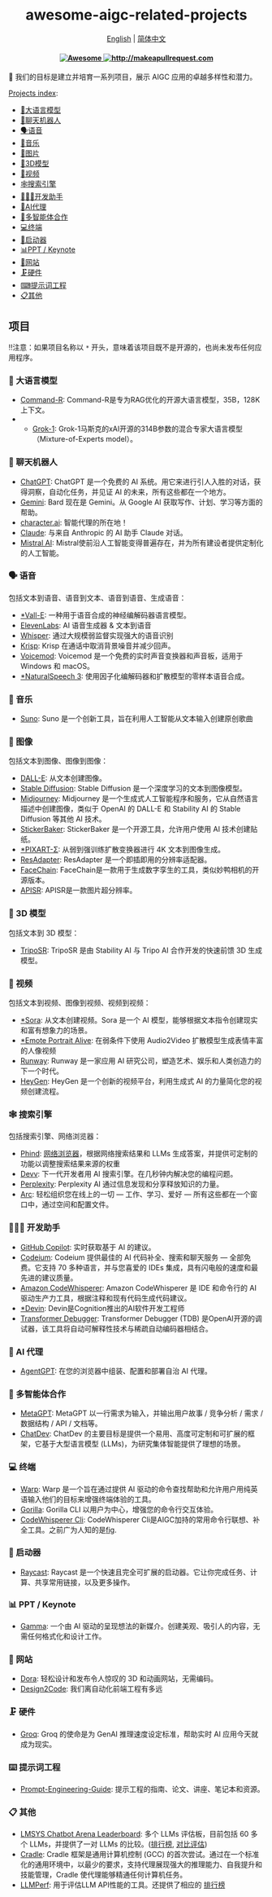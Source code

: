 <div align="center">
  <h1 align="center">awesome-aigc-related-projects</h1>
  <p>
      <a href="https://github.com/InfiniteAICreations/awesome-aigc-related-projects">English</a> | <a href="https://github.com/InfiniteAICreations/awesome-aigc-related-projects/blob/main/README.zh_CN.md">简体中文</a>
  </p>

  <h4 align="center">
    <a href="https://awesome.re">
      <img src="https://awesome.re/badge.svg" alt="Awesome" />
    </a>
    <a href="http://makeapullrequest.com">
      <img src="https://img.shields.io/badge/PRs-welcome-brightgreen.svg?style=flat-square" alt="http://makeapullrequest.com" />
    </a>
  </h4>
</div>

🤖 我们的目标是建立并培育一系列项目，展示 AIGC 应用的卓越多样性和潜力。

[Projects index](https://github.com/InfiniteAICreations/awesome-aigc-related-projects#projects):
- [🦄大语言模型](https://github.com/InfiniteAICreations/awesome-aigc-related-projects/blob/main/README.zh_CN.md#-%E5%A4%A7%E8%AF%AD%E8%A8%80%E6%A8%A1%E5%9E%8B)
- [💬聊天机器人](https://github.com/InfiniteAICreations/awesome-aigc-related-projects/blob/main/README.zh_CN.md#-%E8%81%8A%E5%A4%A9%E6%9C%BA%E5%99%A8%E4%BA%BA)
- [🗣️语音](https://github.com/InfiniteAICreations/awesome-aigc-related-projects/blob/main/README.zh_CN.md#%EF%B8%8F-%E8%AF%AD%E9%9F%B3)
- [🎵音乐](https://github.com/InfiniteAICreations/awesome-aigc-related-projects/blob/main/README.zh_CN.md#-%E9%9F%B3%E4%B9%90)
- [🌄图片](https://github.com/InfiniteAICreations/awesome-aigc-related-projects/blob/main/README.zh_CN.md#-%E5%9B%BE%E5%83%8F)
- [🧸3D模型](https://github.com/InfiniteAICreations/awesome-aigc-related-projects/blob/main/README.zh_CN.md#-3d-%E6%A8%A1%E5%9E%8B)
- [🎥视频](https://github.com/InfiniteAICreations/awesome-aigc-related-projects/blob/main/README.zh_CN.md#-%E8%A7%86%E9%A2%91)
- [🕸️搜索引擎](https://github.com/InfiniteAICreations/awesome-aigc-related-projects/blob/main/README.zh_CN.md#%EF%B8%8F-%E6%90%9C%E7%B4%A2%E5%BC%95%E6%93%8E)
- [👩🏽‍💻开发助手](https://github.com/InfiniteAICreations/awesome-aigc-related-projects/blob/main/README.zh_CN.md#-%E5%BC%80%E5%8F%91%E5%8A%A9%E6%89%8B)
- [🧠AI代理](https://github.com/InfiniteAICreations/awesome-aigc-related-projects/blob/main/README.zh_CN.md#-ai-%E4%BB%A3%E7%90%86)
- [🤼多智能体合作](https://github.com/InfiniteAICreations/awesome-aigc-related-projects/blob/main/README.zh_CN.md#-%E5%A4%9A%E4%BB%A3%E7%90%86%E5%90%88%E4%BD%9C)
- [💻终端](https://github.com/InfiniteAICreations/awesome-aigc-related-projects/blob/main/README.zh_CN.md#-%E7%BB%88%E7%AB%AF)
- [🚀启动器](https://github.com/InfiniteAICreations/awesome-aigc-related-projects/blob/main/README.zh_CN.md#-%E5%90%AF%E5%8A%A8%E5%99%A8)
- [📊PPT / Keynote](https://github.com/InfiniteAICreations/awesome-aigc-related-projects/blob/main/README.zh_CN.md#-ppt--keynote)
- [📰网站](https://github.com/InfiniteAICreations/awesome-aigc-related-projects/blob/main/README.zh_CN.md#-%E7%BD%91%E7%AB%99)
- [🗜硬件](https://github.com/InfiniteAICreations/awesome-aigc-related-projects/blob/main/README.zh_CN.md#%EF%B8%8F-%E7%A1%AC%E4%BB%B6)
- [⌨提示词工程](https://github.com/InfiniteAICreations/awesome-aigc-related-projects/blob/main/README.zh_CN.md#%EF%B8%8F-prompt-engineering)
- [📋其他](https://github.com/InfiniteAICreations/awesome-aigc-related-projects/blob/main/README.zh_CN.md#-%E5%85%B6%E4%BB%96)


## 项目
‼️注意：如果项目名称以 `*` 开头，意味着该项目既不是开源的，也尚未发布任何应用程序。

### 🦄 大语言模型
- [Command-R](https://txt.cohere.com/command-r/): Command-R是专为RAG优化的开源大语言模型，35B，128K上下文。
- - [Grok-1](https://x.ai/blog/grok-os): Grok-1马斯克的xAI开源的314B参数的混合专家大语言模型（Mixture-of-Experts model）。

### 💬 聊天机器人
- [ChatGPT](https://chat.openai.com/): ChatGPT 是一个免费的 AI 系统。用它来进行引人入胜的对话，获得洞察，自动化任务，并见证 AI 的未来，所有这些都在一个地方。
- [Gemini](https://gemini.google.com/): Bard 现在是 Gemini。从 Google AI 获取写作、计划、学习等方面的帮助。
- [character.ai](https://beta.character.ai/): 智能代理的所在地！
- [Claude](https://claude.ai/): 与来自 Anthropic 的 AI 助手 Claude 对话。
- [Mistral AI](https://chat.mistral.ai/): Mistral使前沿人工智能变得普遍存在，并为所有建设者提供定制化的人工智能。


### 🗣️ 语音
包括文本到语音、语音到文本、语音到语音、生成语音：

- [*Vall-E](https://www.microsoft.com/en-us/research/project/vall-e-x/): 一种用于语音合成的神经编解码器语言模型。
- [ElevenLabs](https://elevenlabs.io/): AI 语音生成器 & 文本到语音
- [Whisper](https://github.com/openai/whisper): 通过大规模弱监督实现强大的语音识别
- [Krisp](https://krisp.ai/): Krisp 在通话中取消背景噪音并减少回声。
- [Voicemod](https://www.voicemod.net/): Voicemod 是一个免费的实时声音变换器和声音板，适用于 Windows 和 macOS。
- [*NaturalSpeech 3](https://speechresearch.github.io/naturalspeech3/): 使用因子化编解码器和扩散模型的零样本语音合成。

### 🎵 音乐
- [Suno](https://www.suno.ai/): Suno 是一个创新工具，旨在利用人工智能从文本输入创建原创歌曲

### 🌄 图像
包括文本到图像、图像到图像：

- [DALL-E](https://openai.com/dall-e-3): 从文本创建图像。
- [Stable Diffusion](https://stability-ai.com/): Stable Diffusion 是一个深度学习的文本到图像模型。
- [Midjourney](https://www.midjourney.com/): Midjourney 是一个生成式人工智能程序和服务，它从自然语言描述中创建图像，类似于 OpenAI 的 DALL-E 和 Stability AI 的 Stable Diffusion 等其他 AI 技术。
- [StickerBaker](https://stickerbaker.com/): StickerBaker 是一个开源工具，允许用户使用 AI 技术创建贴纸。
- [*PIXART-Σ](https://pixart-alpha.github.io/PixArt-sigma-project/): 从弱到强训练扩散变换器进行 4K 文本到图像生成。
- [ResAdapter](https://github.com/bytedance/res-adapter): ResAdapter 是一个即插即用的分辨率适配器。
- [FaceChain](https://github.com/modelscope/facechain): FaceChain是一款用于生成数字孪生的工具，类似妙鸭相机的开源版本。
- [APISR](https://github.com/Kiteretsu77/APISR): APISR是一款图片超分辨率。

### 🧸 3D 模型
包括文本到 3D 模型：

- [TripoSR](https://github.com/VAST-AI-Research/TripoSR): TripoSR 是由 Stability AI 与 Tripo AI 合作开发的快速前馈 3D 生成模型。

### 🎥 视频
包括文本到视频、图像到视频、视频到视频：
- [*Sora](https://openai.com/sora): 从文本创建视频。Sora 是一个 AI 模型，能够根据文本指令创建现实和富有想象力的场景。
- [*Emote Portrait Alive](https://humanaigc.github.io/emote-portrait-alive/): 在弱条件下使用 Audio2Video 扩散模型生成表情丰富的人像视频
- [Runway](https://runwayml.com/): Runway 是一家应用 AI 研究公司，塑造艺术、娱乐和人类创造力的下一个时代。
- [HeyGen](https://www.heygen.com/): HeyGen 是一个创新的视频平台，利用生成式 AI 的力量简化您的视频创建流程。

### 🕸️ 搜索引擎
包括搜索引擎、网络浏览器：
- [Phind](https://www.phind.com/): [网络浏览器](https://www.phind.com/)，根据网络搜索结果和 LLMs 生成答案，并提供可定制的功能以调整搜索结果来源的权重
- [Devv](https://devv.ai/): 下一代开发者用 AI 搜索引擎。在几秒钟内解决您的编程问题。
- [Perplexity](https://www.perplexity.ai/): Perplexity AI 通过信息发现和分享释放知识的力量。
- [Arc](https://arc.net/): 轻松组织您在线上的一切 — 工作、学习、爱好 — 所有这些都在一个窗口中，通过空间和配置文件。

### 👩🏽‍💻 开发助手
- [GitHub Copilot](https://github.com/features/copilot): 实时获取基于 AI 的建议。
- [Codeium](https://codeium.com): Codeium 提供最佳的 AI 代码补全、搜索和聊天服务 — 全部免费。它支持 70 多种语言，并与您喜爱的 IDEs 集成，具有闪电般的速度和最先进的建议质量。
- [Amazon CodeWhisperer](https://aws.amazon.com/codewhisperer/): Amazon CodeWhisperer 是 IDE 和命令行的 AI 驱动生产力工具，根据注释和现有代码生成代码建议。
- [*Devin](https://www.cognition-labs.com/blog): Devin是Cognition推出的AI软件开发工程师
- [Transformer Debugger](https://github.com/openai/transformer-debugger): Transformer Debugger (TDB) 是OpenAI开源的调试器，该工具将自动可解释性技术与稀疏自动编码器相结合。

### 🧠 AI 代理
- [AgentGPT](https://agentgpt.reworkd.ai/): 在您的浏览器中组装、配置和部署自治 AI 代理。

### 🤼 多智能体合作
- [MetaGPT](https://github.com/geekan/MetaGPT): MetaGPT 以一行需求为输入，并输出用户故事 / 竞争分析 / 需求 / 数据结构 / API / 文档等。
- [ChatDev](https://chatdev.ai/): ChatDev 的主要目标是提供一个易用、高度可定制和可扩展的框架，它基于大型语言模型 (LLMs)，为研究集体智能提供了理想的场景。

### 💻 终端
- [Warp](https://www.warp.dev/): Warp 是一个旨在通过提供 AI 驱动的命令查找帮助和允许用户用纯英语输入他们的目标来增强终端体验的工具。
- [Gorilla](https://github.com/gorilla-llm/gorilla-cli): Gorilla CLI 以用户为中心，增强您的命令行交互体验。
- [CodeWhisperer Cli](https://aws.amazon.com/cn/blogs/devops/introducing-amazon-codewhisperer-for-command-line/): CodeWhisperer Cli是AIGC加持的常用命令行联想、补全工具。之前广为人知的是[fig](https://fig.io/).

### 🚀 启动器
- [Raycast](https://www.raycast.com/): Raycast 是一个快速且完全可扩展的启动器。它让你完成任务、计算、共享常用链接，以及更多操作。

### 📊 PPT / Keynote
- [Gamma](https://gamma.app/): 一个由 AI 驱动的呈现想法的新媒介。创建美观、吸引人的内容，无需任何格式化和设计工作。

### 📰 网站
- [Dora](https://www.dora.run/): 轻松设计和发布令人惊叹的 3D 和动画网站，无需编码。
- [Design2Code](https://salt-nlp.github.io/Design2Code/): 我们离自动化前端工程有多远

### 🗜️ 硬件
- [Groq](https://wow.groq.com/): Groq 的使命是为 GenAI 推理速度设定标准，帮助实时 AI 应用今天就成为现实。

### ⌨️ 提示词工程
- [Prompt-Engineering-Guide](https://github.com/dair-ai/Prompt-Engineering-Guide): 提示工程的指南、论文、讲座、笔记本和资源。

### 📋 其他
- [LMSYS Chatbot Arena Leaderboard](https://lmsys.org/blog/2023-05-03-arena/): 多个 LLMs 评估板，目前包括 60 多个 LLMs，并提供了一对 LLMs 的比较。([排行榜](https://huggingface.co/spaces/lmsys/chatbot-arena-leaderboard), [对比评估](https://chat.lmsys.org/))
- [Cradle](https://github.com/BAAI-Agents/Cradle): Cradle 框架是通用计算机控制 (GCC) 的首次尝试。通过在一个标准化的通用环境中，以最少的要求，支持代理展现强大的推理能力、自我提升和技能管理，Cradle 使代理能够精通任何计算机任务。
- [LLMPerf](https://github.com/ray-project/llmperf): 用于评估LLM API性能的工具。还提供了相应的 [排行榜](https://github.com/ray-project/llmperf-leaderboard)
